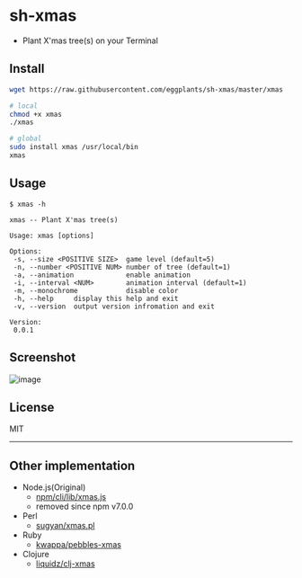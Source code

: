 # sh-xmas

- Plant X'mas tree(s) on your Terminal

## Install

```bash
wget https://raw.githubusercontent.com/eggplants/sh-xmas/master/xmas

# local
chmod +x xmas
./xmas

# global
sudo install xmas /usr/local/bin
xmas
```

## Usage

```shellsession
$ xmas -h

xmas -- Plant X'mas tree(s)

Usage: xmas [options]

Options:
 -s, --size <POSITIVE SIZE>  game level (default=5)
 -n, --number <POSITIVE NUM> number of tree (default=1)
 -a, --animation             enable animation
 -i, --interval <NUM>        animation interval (default=1)
 -m, --monochrome            disable color
 -h, --help     display this help and exit
 -v, --version  output version infromation and exit

Version:
 0.0.1
```

## Screenshot

![image](https://user-images.githubusercontent.com/42153744/146625307-abe3b93b-be61-475b-ac21-76ee38e4bb11.png)

## License

MIT

---

## Other implementation

- Node.js(Original)
  - [npm/cli/lib/xmas.js](https://github.com/npm/cli/blob/v6.14.15/lib/xmas.js)
  - removed since npm v7.0.0
- Perl
  - [sugyan/xmas.pl](https://gist.github.com/sugyan/1011836)
- Ruby
  - [kwappa/pebbles-xmas](https://github.com/kwappa/pebbles-xmas)
- Clojure
  - [liquidz/clj-xmas](https://github.com/liquidz/clj-xmas)
